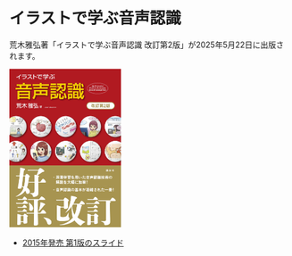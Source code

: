 # イラストで学ぶ音声認識

荒木雅弘著「イラストで学ぶ音声認識 改訂第2版」が2025年5月22日に出版されます。

<img src="images/ASR2.jpg" width="200pt"/>

* [2015年発売 第1版のスライド](https://masahiroaraki.github.io/GuideToASR/)
